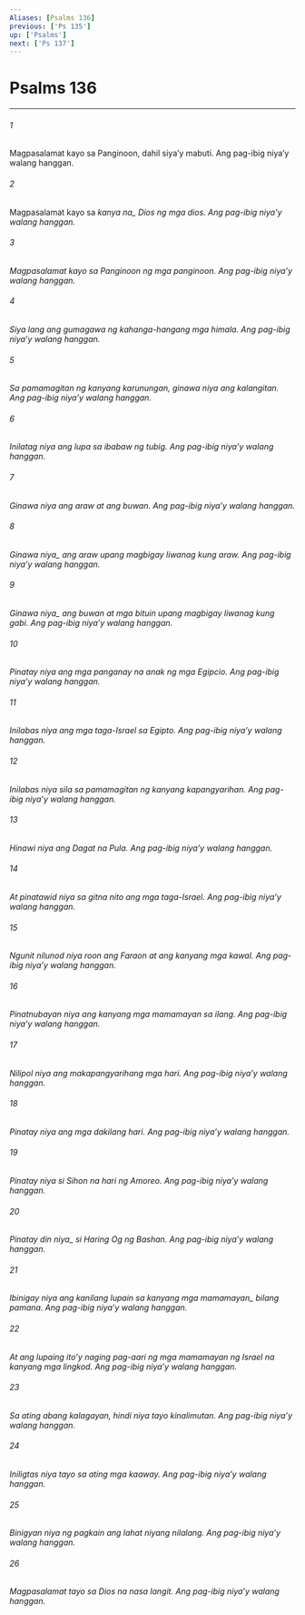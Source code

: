 ```yaml
---
Aliases: [Psalms 136]
previous: ['Ps 135']
up: ['Psalms']
next: ['Ps 137']
---
```

# Psalms 136

***






















###### 1 










Magpasalamat kayo sa Panginoon, dahil siyaʼy mabuti. Ang pag-ibig niyaʼy walang hanggan. 





















###### 2 










Magpasalamat kayo sa <i class="trans-change">kanya na_ Dios ng mga dios. Ang pag-ibig niyaʼy walang hanggan. 





















###### 3 










Magpasalamat kayo sa Panginoon ng mga panginoon. Ang pag-ibig niyaʼy walang hanggan. 





















###### 4 










Siya lang ang gumagawa ng kahanga-hangang mga himala. Ang pag-ibig niyaʼy walang hanggan. 





















###### 5 










Sa pamamagitan ng kanyang karunungan, ginawa niya ang kalangitan. Ang pag-ibig niyaʼy walang hanggan. 





















###### 6 










Inilatag niya ang lupa sa ibabaw ng tubig. Ang pag-ibig niyaʼy walang hanggan. 





















###### 7 










Ginawa niya ang araw at ang buwan. Ang pag-ibig niyaʼy walang hanggan. 





















###### 8 










<i class="trans-change">Ginawa niya_ ang araw upang magbigay liwanag kung araw. Ang pag-ibig niyaʼy walang hanggan. 





















###### 9 










<i class="trans-change">Ginawa niya_ ang buwan at mga bituin upang magbigay liwanag kung gabi. Ang pag-ibig niyaʼy walang hanggan. 





















###### 10 










Pinatay niya ang mga panganay na anak ng mga Egipcio. Ang pag-ibig niyaʼy walang hanggan. 





















###### 11 










Inilabas niya ang mga taga-Israel sa Egipto. Ang pag-ibig niyaʼy walang hanggan. 





















###### 12 










Inilabas niya sila sa pamamagitan ng kanyang kapangyarihan. Ang pag-ibig niyaʼy walang hanggan. 





















###### 13 










Hinawi niya ang Dagat na Pula. Ang pag-ibig niyaʼy walang hanggan. 





















###### 14 










At pinatawid niya sa gitna nito ang mga taga-Israel. Ang pag-ibig niyaʼy walang hanggan. 





















###### 15 










Ngunit nilunod niya roon ang Faraon at ang kanyang mga kawal. Ang pag-ibig niyaʼy walang hanggan. 





















###### 16 










Pinatnubayan niya ang kanyang mga mamamayan sa ilang. Ang pag-ibig niyaʼy walang hanggan. 





















###### 17 










Nilipol niya ang makapangyarihang mga hari. Ang pag-ibig niyaʼy walang hanggan. 





















###### 18 










Pinatay niya ang mga dakilang hari. Ang pag-ibig niyaʼy walang hanggan. 





















###### 19 










Pinatay niya si Sihon na hari ng Amoreo. Ang pag-ibig niyaʼy walang hanggan. 





















###### 20 










<i class="trans-change">Pinatay din niya_ si Haring Og ng Bashan. Ang pag-ibig niyaʼy walang hanggan. 





















###### 21 










Ibinigay niya ang kanilang lupain <i class="trans-change">sa kanyang mga mamamayan_ bilang pamana. Ang pag-ibig niyaʼy walang hanggan. 





















###### 22 










At ang lupaing itoʼy naging pag-aari ng mga mamamayan ng Israel na kanyang mga lingkod. Ang pag-ibig niyaʼy walang hanggan. 





















###### 23 










Sa ating abang kalagayan, hindi niya tayo kinalimutan. Ang pag-ibig niyaʼy walang hanggan. 





















###### 24 










Iniligtas niya tayo sa ating mga kaaway. Ang pag-ibig niyaʼy walang hanggan. 





















###### 25 










Binigyan niya ng pagkain ang lahat niyang nilalang. Ang pag-ibig niyaʼy walang hanggan. 





















###### 26 










Magpasalamat tayo sa Dios na nasa langit. Ang pag-ibig niyaʼy walang hanggan.
